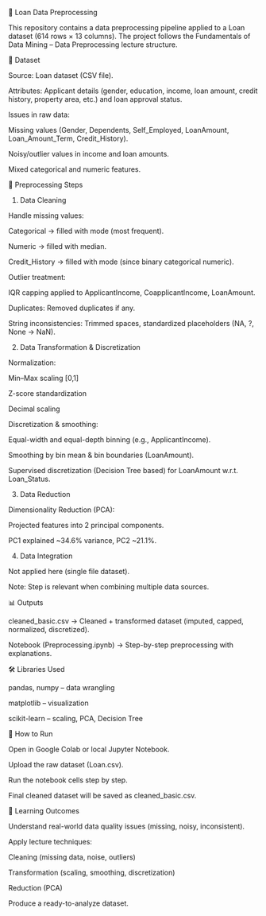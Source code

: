 🧹 Loan Data Preprocessing

This repository contains a data preprocessing pipeline applied to a Loan dataset (614 rows × 13 columns).
The project follows the Fundamentals of Data Mining – Data Preprocessing lecture structure.

📂 Dataset

Source: Loan dataset (CSV file).

Attributes: Applicant details (gender, education, income, loan amount, credit history, property area, etc.) and loan approval status.

Issues in raw data:

Missing values (Gender, Dependents, Self_Employed, LoanAmount, Loan_Amount_Term, Credit_History).

Noisy/outlier values in income and loan amounts.

Mixed categorical and numeric features.

🔑 Preprocessing Steps
1. Data Cleaning

Handle missing values:

Categorical → filled with mode (most frequent).

Numeric → filled with median.

Credit_History → filled with mode (since binary categorical numeric).

Outlier treatment:

IQR capping applied to ApplicantIncome, CoapplicantIncome, LoanAmount.

Duplicates: Removed duplicates if any.

String inconsistencies: Trimmed spaces, standardized placeholders (NA, ?, None → NaN).

2. Data Transformation & Discretization

Normalization:

Min–Max scaling [0,1]

Z-score standardization

Decimal scaling

Discretization & smoothing:

Equal-width and equal-depth binning (e.g., ApplicantIncome).

Smoothing by bin mean & bin boundaries (LoanAmount).

Supervised discretization (Decision Tree based) for LoanAmount w.r.t. Loan_Status.

3. Data Reduction

Dimensionality Reduction (PCA):

Projected features into 2 principal components.

PC1 explained ~34.6% variance, PC2 ~21.1%.

4. Data Integration

Not applied here (single file dataset).

Note: Step is relevant when combining multiple data sources.

📊 Outputs

cleaned_basic.csv → Cleaned + transformed dataset (imputed, capped, normalized, discretized).

Notebook (Preprocessing.ipynb) → Step-by-step preprocessing with explanations.

🛠️ Libraries Used

pandas, numpy – data wrangling

matplotlib – visualization

scikit-learn – scaling, PCA, Decision Tree

🚀 How to Run

Open in Google Colab or local Jupyter Notebook.

Upload the raw dataset (Loan.csv).

Run the notebook cells step by step.

Final cleaned dataset will be saved as cleaned_basic.csv.

📖 Learning Outcomes

Understand real-world data quality issues (missing, noisy, inconsistent).

Apply lecture techniques:

Cleaning (missing data, noise, outliers)

Transformation (scaling, smoothing, discretization)

Reduction (PCA)

Produce a ready-to-analyze dataset.

